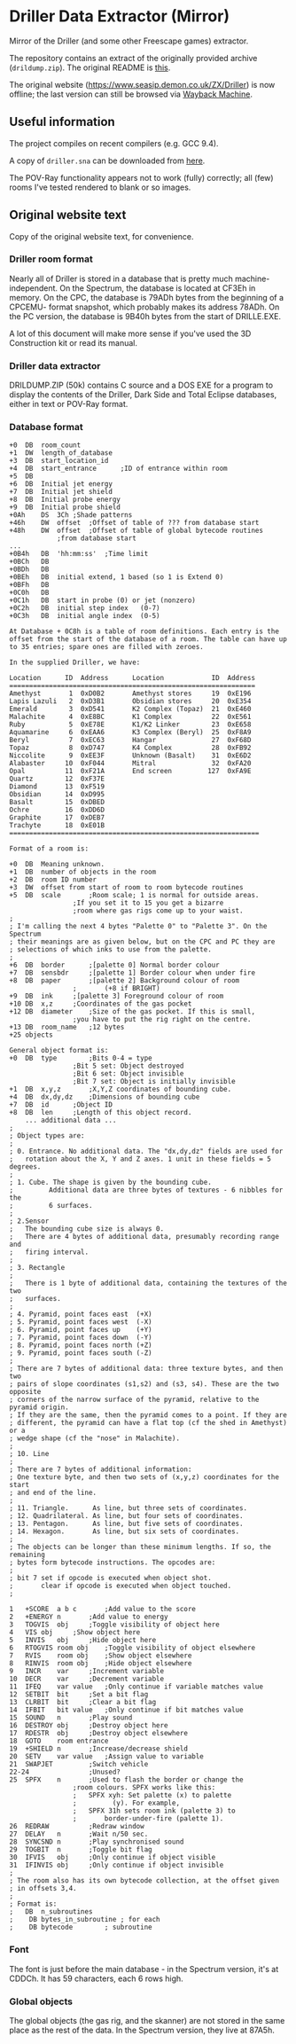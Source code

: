 # Driller Data Extractor (Mirror)

Mirror of the Driller (and some other Freescape games) extractor.

The repository contains an extract of the originally provided archive (`drildump.zip`). The original README is [this](README).

The original website (https://www.seasip.demon.co.uk/ZX/Driller) is now offline; the last version can still be browsed via [Wayback Machine](https://web.archive.org/web/20200116141513/https://www.seasip.demon.co.uk/ZX/Driller).

## Useful information

The project compiles on recent compilers (e.g. GCC 9.4).

A copy of `driller.sna` can be downloaded from [here](https://k1.spdns.de/Vintage/Sinclair/Software/ZX%20Spectrum%20Software/Games/D/Driller%20(Incentive)/driller.sna).

The POV-Ray functionality appears not to work (fully) correctly; all (few) rooms I've tested rendered to blank or so images.

## Original website text

Copy of the original website text, for convenience.

### Driller room format

Nearly all of Driller is stored in a database that is pretty much machine- independent. On the Spectrum, the database is located at CF3Eh in memory. On the CPC, the database is 79ADh bytes from the beginning of a CPCEMU- format snapshot, which probably makes its address 78ADh. On the PC version, the database is 9B40h bytes from the start of DRILLE.EXE.

A lot of this document will make more sense if you've used the 3D Construction kit or read its manual.

### Driller data extractor

DRILDUMP.ZIP (50k) contains C source and a DOS EXE for a program to display the contents of the Driller, Dark Side and Total Eclipse databases, either in text or POV-Ray format.

### Database format

```
+0	DB	room_count
+1	DW	length_of_database
+3	DB	start_location_id
+4	DB	start_entrance		;ID of entrance within room
+5	DB
+6	DB	Initial jet energy
+7	DB	Initial jet shield
+8	DB	Initial probe energy
+9	DB	Initial probe shield
+0Ah	DS	3Ch	;Shade patterns
+46h	DW	offset	;Offset of table of ??? from database start
+48h	DW	offset	;Offset of table of global bytecode routines
			;from database start
...
+0B4h	DB	'hh:mm:ss'	;Time limit
+0BCh	DB
+0BDh	DB
+0BEh	DB	initial extend, 1 based (so 1 is Extend 0)
+0BFh	DB
+0C0h	DB
+0C1h	DB	start in probe (0) or jet (nonzero)
+0C2h	DB	initial step index   (0-7)
+0C3h	DB	initial angle index  (0-5)

At Database + 0C8h is a table of room definitions. Each entry is the offset from the start of the database of a room. The table can have up to 35 entries; spare ones are filled with zeroes.

In the supplied Driller, we have:

Location      ID  Address      Location            ID  Address
==============================================================
Amethyst       1  0xD0B2       Amethyst stores     19  0xE196
Lapis Lazuli   2  0xD3B1       Obsidian stores     20  0xE354
Emerald        3  0xD541       K2 Complex (Topaz)  21  0xE460
Malachite      4  0xE8BC       K1 Complex          22  0xE561
Ruby           5  0xE78E       K1/K2 Linker        23  0xE658
Aquamarine     6  0xEAA6       K3 Complex (Beryl)  25  0xF8A9
Beryl          7  0xEC63       Hangar              27  0xF68D
Topaz          8  0xD747       K4 Complex          28  0xFB92
Niccolite      9  0xEE3F       Unknown (Basalt)    31  0xE6D2
Alabaster     10  0xF044       Mitral              32  0xFA20
Opal          11  0xF21A       End screen         127  0xFA9E
Quartz        12  0xF37E
Diamond       13  0xF519
Obsidian      14  0xD995
Basalt        15  0xDBED
Ochre         16  0xDD6D
Graphite      17  0xDEB7
Trachyte      18  0xE01B
===============================================================

Format of a room is:

+0	DB	Meaning unknown.
+1	DB	number of objects in the room
+2	DB	room ID number
+3	DW	offset from start of room to room bytecode routines
+5	DB	scale		;Room scale; 1 is normal for outside areas.
				;If you set it to 15 you get a bizarre
				;room where gas rigs come up to your waist.
;
; I'm calling the next 4 bytes "Palette 0" to "Palette 3". On the Spectrum
; their meanings are as given below, but on the CPC and PC they are
; selections of which inks to use from the palette.
;
+6	DB	border		;[palette 0] Normal border colour
+7	DB	sensbdr		;[palette 1] Border colour when under fire
+8	DB	paper		;[palette 2] Background colour of room
				;		(+8 if BRIGHT)
+9	DB	ink		;[palette 3] Foreground colour of room
+10	DB	x,z		;Coordinates of the gas pocket
+12	DB	diameter	;Size of the gas pocket. If this is small,
				;you have to put the rig right on the centre.
+13	DB	room_name	;12 bytes
+25	objects

General object format is:
+0	DB	type		;Bits 0-4 = type
				;Bit 5 set: Object destroyed
				;Bit 6 set: Object invisible
				;Bit 7 set: Object is initially invisible
+1	DB	x,y,z		;X,Y,Z coordinates of bounding cube.
+4	DB	dx,dy,dz	;Dimensions of bounding cube
+7	DB	id		;Object ID
+8	DB	len		;Length of this object record.
	... additional data ...
;
; Object types are:
;
; 0. Entrance. No additional data. The "dx,dy,dz" fields are used for
;   rotation about the X, Y and Z axes. 1 unit in these fields = 5 degrees.
;
; 1. Cube. The shape is given by the bounding cube.
;         Additional data are three bytes of textures - 6 nibbles for the
;         6 surfaces.
;
; 2.Sensor
;   The bounding cube size is always 0.
;   There are 4 bytes of additional data, presumably recording range and
;   firing interval.
;
; 3. Rectangle
;
;   There is 1 byte of additional data, containing the textures of the two
;   surfaces.
;
; 4. Pyramid, point faces east  (+X)
; 5. Pyramid, point faces west  (-X)
; 6. Pyramid, point faces up    (+Y)
; 7. Pyramid, point faces down  (-Y)
; 8. Pyramid, point faces north (+Z)
; 9. Pyramid, point faces south (-Z)
;
; There are 7 bytes of additional data: three texture bytes, and then two
; pairs of slope coordinates (s1,s2) and (s3, s4). These are the two opposite
; corners of the narrow surface of the pyramid, relative to the pyramid origin.
; If they are the same, then the pyramid comes to a point. If they are
; different, the pyramid can have a flat top (cf the shed in Amethyst) or a
; wedge shape (cf the "nose" in Malachite).
;
; 10. Line
;
; There are 7 bytes of additional information:
; One texture byte, and then two sets of (x,y,z) coordinates for the start
; and end of the line.
;
; 11. Triangle.      As line, but three sets of coordinates.
; 12. Quadrilateral. As line, but four sets of coordinates.
; 13. Pentagon.      As line, but five sets of coordinates.
; 14. Hexagon.       As line, but six sets of coordinates.
;
; The objects can be longer than these minimum lengths. If so, the remaining
; bytes form bytecode instructions. The opcodes are:
;
; bit 7 set if opcode is executed when object shot.
;       clear if opcode is executed when object touched.
;

1	+SCORE  a b c		;Add value to the score
2	+ENERGY	n		;Add value to energy
3	TOGVIS	obj		;Toggle visibility of object here
4	VIS	obj		;Show object here
5	INVIS	obj		;Hide object here
6	RTOGVIS room obj	;Toggle visibility of object elsewhere
7	RVIS    room obj	;Show object elsewhere
8	RINVIS  room obj	;Hide object elsewhere
9	INCR	var		;Increment variable
10	DECR	var		;Decrement variable
11	IFEQ	var value	;Only continue if variable matches value
12	SETBIT	bit		;Set a bit flag
13	CLRBIT	bit		;Clear a bit flag
14	IFBIT	bit value	;Only continue if bit matches value
15	SOUND	n		;Play sound
16	DESTROY obj		;Destroy object here
17	RDESTR  obj		;Destroy object elsewhere
18	GOTO	room entrance
19	+SHIELD n		;Increase/decrease shield
20	SETV	var value	;Assign value to variable
21	SWAPJET			;Switch vehicle
22-24				;Unused?
25	SPFX	n		;Used to flash the border or change the
				;room colours. SPFX works like this:
				;	SPFX xyh: Set palette (x) to palette
				;		  (y). For example,
				;	SPFX 31h sets room ink (palette 3) to
				;       border-under-fire (palette 1).
26	REDRAW			;Redraw window
27	DELAY	n		;Wait n/50 sec.
28	SYNCSND	n		;Play synchronised sound
29	TOGBIT	n		;Toggle bit flag
30	IFVIS   obj		;Only continue if object visible
31	IFINVIS	obj		;Only continue if object invisible
;
; The room also has its own bytecode collection, at the offset given
; in offsets 3,4.
;
; Format is:
;	DB	n_subroutines
;	 DB	bytes_in_subroutine	; for each
;	 DB	bytecode		; subroutine
```

### Font

The font is just before the main database - in the Spectrum version, it's at CDDCh. It has 59 characters, each 6 rows high.

### Global objects

The global objects (the gas rig, and the skanner) are not stored in the same place as the rest of the data. In the Spectrum version, they live at 87A5h.
